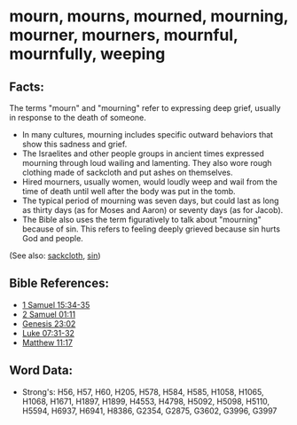 # mourn, mourns, mourned, mourning, mourner, mourners, mournful, mournfully, weeping #

## Facts: ##

The terms "mourn" and "mourning" refer to expressing deep grief, usually in response to the death of someone.

* In many cultures, mourning includes specific outward behaviors that show this sadness and grief.
* The Israelites and other people groups in ancient times expressed mourning through loud wailing and lamenting. They also wore rough clothing made of sackcloth and put ashes on themselves.
* Hired mourners, usually women, would loudly weep and wail from the time of death until well after the body was put in the tomb.
* The typical period of mourning was seven days, but could last as long as thirty days (as for Moses and Aaron) or seventy days (as for Jacob).
* The Bible also uses the term figuratively to talk about "mourning" because of sin. This refers to feeling deeply grieved because sin hurts God and people.

(See also: [sackcloth](../other/sackcloth.md), [sin](../kt/sin.md))

## Bible References: ##

* [1 Samuel 15:34-35](rc://en/tn/help/1sa/15/34)
* [2 Samuel 01:11](rc://en/tn/help/2sa/01/11)
* [Genesis 23:02](rc://en/tn/help/gen/23/02)
* [Luke 07:31-32](rc://en/tn/help/luk/07/31)
* [Matthew 11:17](rc://en/tn/help/mat/11/17)

## Word Data: ##

* Strong's: H56, H57, H60, H205, H578, H584, H585, H1058, H1065, H1068, H1671, H1897, H1899, H4553, H4798, H5092, H5098, H5110, H5594, H6937, H6941, H8386, G2354, G2875, G3602, G3996, G3997
